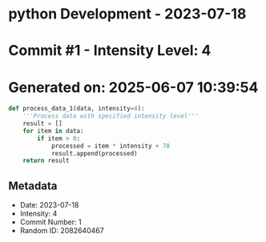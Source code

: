 ﻿# python Development - 2023-07-18
# Commit #1 - Intensity Level: 4
# Generated on: 2025-06-07 10:39:54
```python
def process_data_1(data, intensity=4):
    '''Process data with specified intensity level'''
    result = []
    for item in data:
        if item > 0:
            processed = item * intensity + 78
            result.append(processed)
    return result
```
## Metadata
- Date: 2023-07-18
- Intensity: 4
- Commit Number: 1
- Random ID: 2082640467
